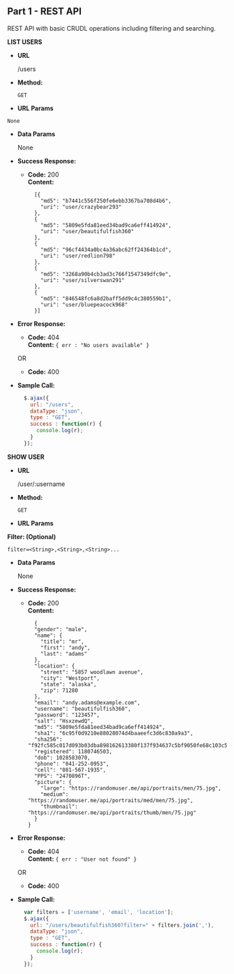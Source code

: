 **Part 1 - REST API**
----
  REST API with basic CRUDL operations including filtering and searching.

  **LIST USERS**
  * **URL**

    /users

  * **Method:**

    `GET`
  *  **URL Params**

    None

  * **Data Params**

    None

  * **Success Response:**

    * **Code:** 200 <br />
      **Content:**

        ```
          [{
            "md5": "b7441c556f250fe6ebb3367ba708d4b6",
            "uri": "user/crazybear293"
          },
          {
            "md5": "5809e5fda81eed34bad9ca6eff414924",
            "uri": "user/beautifulfish360"
          },
          {
            "md5": "96cf4434a0bc4a36abc62ff24364b1cd",
            "uri": "user/redlion798"
          },
          {
            "md5": "3268a90b4cb3ad3c766f1547349dfc9e",
            "uri": "user/silverswan291"
          },
          {
            "md5": "846548fc6a8d2baff5dd9c4c380559b1",
            "uri": "user/bluepeacock968"
          }]

        ```

  * **Error Response:**

    * **Code:** 404 <br />
      **Content:** `{ err : "No users available" }`

    OR

    * **Code:** 400 <br/>


  * **Sample Call:**

    ```javascript
      $.ajax({
        url: "/users",
        dataType: "json",
        type : "GET",
        success : function(r) {
          console.log(r);
        }
      });
    ```

**SHOW USER**
* **URL**

  /user/:username

* **Method:**

  `GET`
*  **URL Params**

  **Filter: (Optional)**

  ` filter=<String>,<String>,<String>... `

* **Data Params**

  None

* **Success Response:**

  * **Code:** 200 <br />
    **Content:**

      ```
        {
        "gender": "male",
        "name": {
          "title": "mr",
          "first": "andy",
          "last": "adams"
        },
        "location": {
          "street": "5857 woodlawn avenue",
          "city": "Westport",
          "state": "alaska",
          "zip": 71280
        },
        "email": "andy.adams@example.com",
        "username": "beautifulfish360",
        "password": "123457",
        "salt": "HsxzewdQ",
        "md5": "5809e5fda81eed34bad9ca6eff414924",
        "sha1": "6c95f0d9210e88028074d4baaeefc3d6c830a9a3",
        "sha256": "f92fc585c017d093b03dba898162613380f137f934637c5bf9050fe68c103c54",
        "registered": 1180746503,
        "dob": 1028583070,
        "phone": "041-252-0953",
        "cell": "081-567-1935",
        "PPS": "2470896T",
        "picture": {
          "large": "https://randomuser.me/api/portraits/men/75.jpg",
          "medium": "https://randomuser.me/api/portraits/med/men/75.jpg",
          "thumbnail": "https://randomuser.me/api/portraits/thumb/men/75.jpg"
        }
    }

      ```

* **Error Response:**

  * **Code:** 404 <br />
    **Content:** `{ err : "User not found" }`

  OR

  * **Code:** 400 <br/>

* **Sample Call:**

  ```javascript
    var filters = ['username', 'email', 'location'];
    $.ajax({
      url: "/users/beautifulfish360?filter=" + filters.join(','),
      dataType: "json",
      type : "GET",
      success : function(r) {
        console.log(r);
      }
    });
  ```
